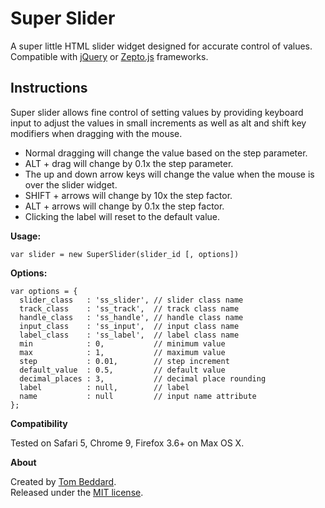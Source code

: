 Super Slider
============

A super little HTML slider widget designed for accurate control of values.  
Compatible with [jQuery](http://jquery.com/) or [Zepto.js](http://zeptojs.com/) frameworks.

Instructions
------------
Super slider allows fine control of setting values by providing keyboard input to adjust the values in small increments as well as alt and shift key modifiers when dragging with the mouse.

 * Normal dragging will change the value based on the step parameter.
 * ALT + drag will change by 0.1x the step parameter.
 * The up and down arrow keys will change the value when the mouse is over the slider widget.
 * SHIFT + arrows will change by 10x the step factor.
 * ALT + arrows will change by 0.1x the step factor.
 * Clicking the label will reset to the default value.

**Usage:**

    var slider = new SuperSlider(slider_id [, options])

**Options:**

    var options = {
      slider_class   : 'ss_slider', // slider class name
      track_class    : 'ss_track',  // track class name
      handle_class   : 'ss_handle', // handle class name
      input_class    : 'ss_input',  // input class name
      label_class    : 'ss_label',  // label class name
      min            : 0,           // minimum value
      max            : 1,           // maximum value
      step           : 0.01,        // step increment
      default_value  : 0.5,         // default value
      decimal_places : 3,           // decimal place rounding
      label          : null,        // label
      name           : null         // input name attribute
    };

**Compatibility**

Tested on Safari 5, Chrome 9, Firefox 3.6+ on Max OS X.

**About**

Created by [Tom Beddard](http://www.subblue.com).  
Released under the [MIT license](http://www.opensource.org/licenses/mit-license.php).